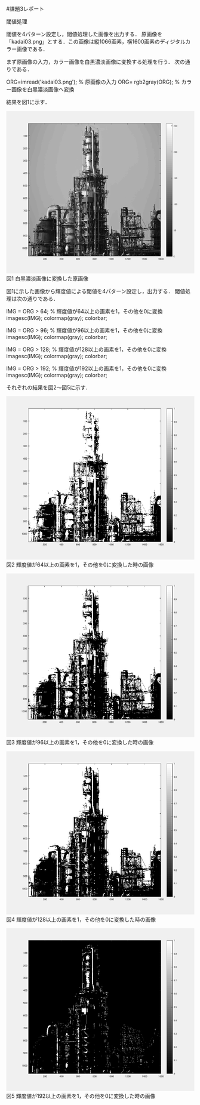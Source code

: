 #課題3レポート

閾値処理

閾値を4パターン設定し，閾値処理した画像を出力する．
原画像を「kadai03.png」とする．この画像は縦1066画素，横1600画素のディジタルカラー画像である．

まず原画像の入力，カラー画像を白黒濃淡画像に変換する処理を行う．
次の通りである．

ORG=imread('kadai03.png'); % 原画像の入力
ORG= rgb2gray(ORG); % カラー画像を白黒濃淡画像へ変換

結果を図1に示す．

![原画像](https://github.com/ogata3/lecture_image_processing/blob/master/kadai03/kadai3_1.png?raw=true)  
図1 白黒濃淡画像に変換した原画像


図1に示した画像から輝度値による閾値を4パターン設定し，出力する．
閾値処理は次の通りである．

IMG = ORG > 64; % 輝度値が64以上の画素を1，その他を0に変換
imagesc(IMG); colormap(gray); colorbar;

IMG = ORG > 96; % 輝度値が96以上の画素を1，その他を0に変換
imagesc(IMG); colormap(gray); colorbar;

IMG = ORG > 128; % 輝度値が128以上の画素を1，その他を0に変換
imagesc(IMG); colormap(gray); colorbar;

IMG = ORG > 192; % 輝度値が192以上の画素を1，その他を0に変換
imagesc(IMG); colormap(gray); colorbar;

それぞれの結果を図2～図5に示す．

![原画像](https://github.com/ogata3/lecture_image_processing/blob/master/kadai03/kadai3_2.png?raw=true)  
図2 輝度値が64以上の画素を1，その他を0に変換した時の画像

![原画像](https://github.com/ogata3/lecture_image_processing/blob/master/kadai03/kadai3_3.png?raw=true)  
図3 輝度値が96以上の画素を1，その他を0に変換した時の画像

![原画像](https://github.com/ogata3/lecture_image_processing/blob/master/kadai03/kadai3_4.png?raw=true)  
図4 輝度値が128以上の画素を1，その他を0に変換した時の画像

![原画像](https://github.com/ogata3/lecture_image_processing/blob/master/kadai03/kadai3_5.png?raw=true)  
図5 輝度値が192以上の画素を1，その他を0に変換した時の画像
